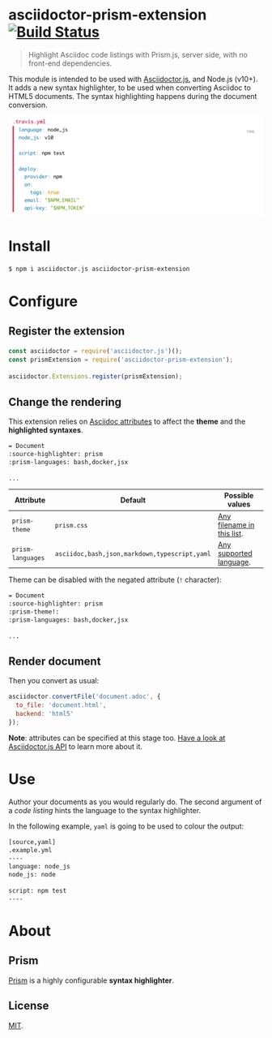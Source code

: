 # asciidoctor-prism-extension [![Build Status](https://travis-ci.org/oncletom/asciidoctor-prism-extension.svg?branch=master)](https://travis-ci.org/oncletom/asciidoctor-prism-extension)

> Highlight Asciidoc code listings with Prism.js, server side, with no front-end dependencies.

This module is intended to be used with [Asciidoctor.js][], and Node.js (v10+). It adds a new syntax highlighter, to be used when converting Asciidoc to HTML5 documents. The syntax highlighting happens during the document conversion.

![Example of rendered code listing](example.png)

# Install

```bash
$ npm i asciidoctor.js asciidoctor-prism-extension
```

# Configure

## Register the extension

```js
const asciidoctor = require('asciidoctor.js')();
const prismExtension = require('asciidoctor-prism-extension');

asciidoctor.Extensions.register(prismExtension);
```

## Change the rendering

This extension relies on [Asciidoc attributes](asciidoc-attributes) to affect the **theme** and the **highlighted syntaxes**.

```asciidoc
= Document
:source-highlighter: prism
:prism-languages: bash,docker,jsx

...
```

| Attribute         | Default     | Possible values
| ---               | ---         | ---
| `prism-theme`     | `prism.css` | [Any filename in this list][prism-themes].
| `prism-languages` | `asciidoc,bash,json,markdown,typescript,yaml` | [Any supported language][prism-languages].

Theme can be disabled with the negated attribute (`!` character):

```asciidoc
= Document
:source-highlighter: prism
:prism-theme!:
:prism-languages: bash,docker,jsx

...
```

## Render document

Then you convert as usual:

```js
asciidoctor.convertFile('document.adoc', {
  to_file: 'document.html',
  backend: 'html5'
});
```

**Note**: attributes can be specified at this stage too. [Have a look at Asciidoctor.js API][asciidoc-api] to learn more about it.

# Use

Author your documents as you would regularly do. The second argument of a _code listing_ hints the language to the syntax highlighter.

In the following example, `yaml` is going to be used to colour the output:

```asciidoc
[source,yaml]
.example.yml
----
language: node_js
node_js: node

script: npm test
----
```

# About

## Prism

[Prism][] is a highly configurable **syntax highlighter**.

## License

[MIT](LICENSE).

[Prism]: https://prismjs.com
[prism-themes]: https://github.com/PrismJS/prism/tree/master/themes
[prism-languages]: https://prismjs.com/#languages-list
[Asciidoctor.js]: https://github.com/asciidoctor/asciidoctor.js/
[Asciidoctor]: https://asciidoctor.org
[asciidoc-api]: https://github.com/asciidoctor/asciidoctor.js/blob/master/docs/manual.adoc#api
[asciidoc-code-blocks]: https://asciidoctor.org/docs/user-manual/#source-code-blocks
[asciidoc-attributes]: https://asciidoctor.org/docs/user-manual/#attributes
